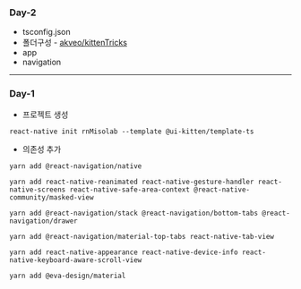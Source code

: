 ### Day-2

- tsconfig.json
- 폴더구성 - [akveo/kittenTricks](https://github.com/akveo/kittenTricks)
- app
- navigation

---

### Day-1

- 프로젝트 생성

```
react-native init rnMisolab --template @ui-kitten/template-ts
```

- 의존성 추가

```
yarn add @react-navigation/native
```

```
yarn add react-native-reanimated react-native-gesture-handler react-native-screens react-native-safe-area-context @react-native-community/masked-view
```

```
yarn add @react-navigation/stack @react-navigation/bottom-tabs @react-navigation/drawer
```

```
yarn add @react-navigation/material-top-tabs react-native-tab-view
```

```
yarn add react-native-appearance react-native-device-info react-native-keyboard-aware-scroll-view
```

```
yarn add @eva-design/material
```
